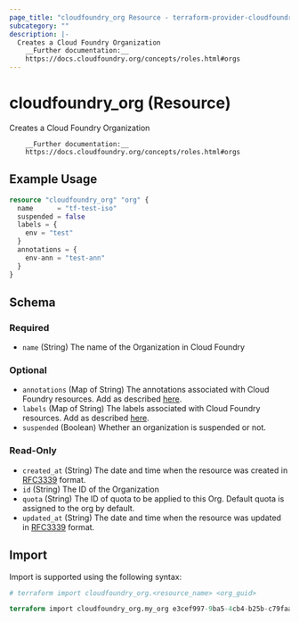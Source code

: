 ```yaml
---
page_title: "cloudfoundry_org Resource - terraform-provider-cloudfoundry"
subcategory: ""
description: |-
  Creates a Cloud Foundry Organization
  	__Further documentation:__
  	https://docs.cloudfoundry.org/concepts/roles.html#orgs
---
```


# cloudfoundry_org (Resource)

Creates a Cloud Foundry Organization 
		
		__Further documentation:__
		https://docs.cloudfoundry.org/concepts/roles.html#orgs

## Example Usage

```terraform
resource "cloudfoundry_org" "org" {
  name      = "tf-test-iso"
  suspended = false
  labels = {
    env = "test"
  }
  annotations = {
    env-ann = "test-ann"
  }
}
```

<!-- schema generated by tfplugindocs -->
## Schema

### Required

- `name` (String) The name of the Organization in Cloud Foundry

### Optional

- `annotations` (Map of String) The annotations associated with Cloud Foundry resources. Add as described [here](https://docs.cloudfoundry.org/adminguide/metadata.html#-view-metadata-for-an-object).
- `labels` (Map of String) The labels associated with Cloud Foundry resources. Add as described [here](https://docs.cloudfoundry.org/adminguide/metadata.html#-view-metadata-for-an-object).
- `suspended` (Boolean) Whether an organization is suspended or not.

### Read-Only

- `created_at` (String) The date and time when the resource was created in [RFC3339](https://www.ietf.org/rfc/rfc3339.txt) format.
- `id` (String) The ID of the Organization
- `quota` (String) The ID of quota to be applied to this Org. Default quota is assigned to the org by default.
- `updated_at` (String) The date and time when the resource was updated in [RFC3339](https://www.ietf.org/rfc/rfc3339.txt) format.

## Import

Import is supported using the following syntax:

```terraform
# terraform import cloudfoundry_org.<resource_name> <org_guid>

terraform import cloudfoundry_org.my_org e3cef997-9ba5-4cb4-b25b-c79faa81a33f
```